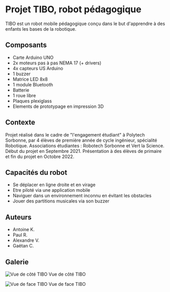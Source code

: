 # Projet TIBO, robot pédagogique

TIBO est un robot mobile pédagogique conçu dans le but d'apprendre à des enfants les bases de la robotique.

## Composants

- Carte Arduino UNO
- 2x moteurs pas à pas NEMA 17 (+ drivers)
- 4x capteurs US Arduino
- 1 buzzer
- Matrice LED 8x8
- 1 module Bluetooth
- Batterie
- 1 roue libre
- Plaques plexiglass
- Elements de prototypage en impression 3D

## Contexte

Projet réalisé dans le cadre de "l'engagement étudiant" à Polytech Sorbonne, par 4 élèves de première année de cycle ingénieur, spécialité Robotique.
Associations étudiantes : Robotech Sorbonne et Vert la Science.
Début du projet en Septembre 2021.
Présentation à des élèves de primaire et fin du projet en Octobre 2022.

## Capacités du robot
- Se déplacer en ligne droite et en virage
- Etre piloté via une application mobile
- Naviguer dans un environnement inconnu en évitant les obstacles
- Jouer des partitions musicales via son buzzer

## Auteurs
- Antoine K.
- Paul R.
- Alexandre V.
- Gaëtan C.

## Galerie

![Vue de côté TIBO](Photos/IMG_2112.png)
Vue de côté TIBO

![Vue de face TIBO](Photos/IMG_2114.png)
Vue de face TIBO